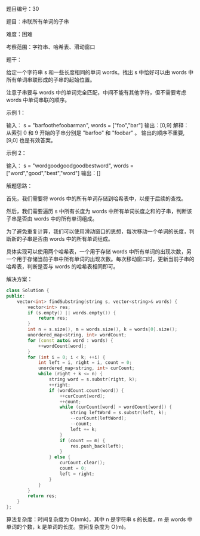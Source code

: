 题目编号：30

题目：串联所有单词的子串

难度：困难

考察范围：字符串、哈希表、滑动窗口

题干：

给定一个字符串 s 和一些长度相同的单词 words。找出 s 中恰好可以由 words 中所有单词串联形成的子串的起始位置。

注意子串要与 words 中的单词完全匹配，中间不能有其他字符，但不需要考虑 words 中单词串联的顺序。

示例 1：

输入：
  s = "barfoothefoobarman",
  words = ["foo","bar"]
输出：[0,9]
解释：
从索引 0 和 9 开始的子串分别是 "barfoo" 和 "foobar" 。
输出的顺序不重要, [9,0] 也是有效答案。

示例 2：

输入：
  s = "wordgoodgoodgoodbestword",
  words = ["word","good","best","word"]
输出：[]

解题思路：

首先，我们需要将 words 中的所有单词存储到哈希表中，以便于后续的查找。

然后，我们需要遍历 s 中所有长度为 words 中所有单词长度之和的子串，判断该子串是否由 words 中的所有单词组成。

为了避免重复计算，我们可以使用滑动窗口的思想，每次移动一个单词的长度，判断新的子串是否由 words 中的所有单词组成。

具体实现可以使用两个哈希表，一个用于存储 words 中所有单词的出现次数，另一个用于存储当前子串中所有单词的出现次数。每次移动窗口时，更新当前子串的哈希表，判断是否与 words 的哈希表相同即可。

解决方案：

```cpp
class Solution {
public:
    vector<int> findSubstring(string s, vector<string>& words) {
        vector<int> res;
        if (s.empty() || words.empty()) {
            return res;
        }
        int n = s.size(), m = words.size(), k = words[0].size();
        unordered_map<string, int> wordCount;
        for (const auto& word : words) {
            ++wordCount[word];
        }
        for (int i = 0; i < k; ++i) {
            int left = i, right = i, count = 0;
            unordered_map<string, int> curCount;
            while (right + k <= n) {
                string word = s.substr(right, k);
                ++right;
                if (wordCount.count(word)) {
                    ++curCount[word];
                    ++count;
                    while (curCount[word] > wordCount[word]) {
                        string leftWord = s.substr(left, k);
                        --curCount[leftWord];
                        --count;
                        left += k;
                    }
                    if (count == m) {
                        res.push_back(left);
                    }
                } else {
                    curCount.clear();
                    count = 0;
                    left = right;
                }
            }
        }
        return res;
    }
};
```

算法复杂度：时间复杂度为 O(nmk)，其中 n 是字符串 s 的长度，m 是 words 中单词的个数，k 是单词的长度。空间复杂度为 O(m)。